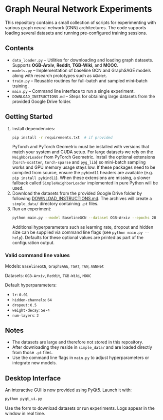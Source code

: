 # Graph Neural Network Experiments

This repository contains a small collection of scripts for experimenting with various graph neural network (GNN) architectures. The code supports loading several datasets and running pre-configured training sessions.

## Contents
- `data_loader.py` – Utilities for downloading and loading graph datasets. Supports **OGB-Arxiv**, **Reddit**, **TGB-Wiki**, and **MOOC**.
- `models.py` – Implementation of baseline GCN and GraphSAGE models along with research prototypes such as `AGNNet`.
- `train.py` – Reusable routines for full-batch and sampled mini-batch training.
- `main.py` – Command line interface to run a single experiment.
- `DOWNLOAD_INSTRUCTIONS.md` – Steps for obtaining large datasets from the provided Google Drive folder.

## Getting Started
1. Install dependencies:
   ```bash
   pip install -r requirements.txt  # if provided
   ```
   PyTorch and PyTorch Geometric must be installed with versions that match your system and CUDA setup.
   For large datasets we rely on the `NeighborLoader` from PyTorch Geometric.
   Install the optional extensions (`torch-scatter`, `torch-sparse` and `pyg_lib`)
   so mini-batch sampling works and GPU memory usage stays low. If these packages
   need to be compiled from source, ensure the `pybind11` headers are available
   (e.g. `pip install pybind11`). When these extensions are missing, a slower
   fallback called `SimpleNeighborLoader` implemented in pure Python will be used.
2. Download the datasets from the provided Google Drive folder by following [DOWNLOAD_INSTRUCTIONS.md](DOWNLOAD_INSTRUCTIONS.md).
   The archives will create a `simple_data/` directory containing `.pt` files.
3. Run an experiment:
   ```bash
   python main.py --model BaselineGCN --dataset OGB-Arxiv --epochs 20
   ```
   Additional hyperparameters such as learning rate, dropout and hidden size can
   be supplied via command line flags (see `python main.py --help`). Defaults
   for these optional values are printed as part of the configuration output.

### Valid command line values
Models:
`BaselineGCN`, `GraphSAGE`, `TGAT`, `TGN`, `AGNNet`

Datasets:
`OGB-Arxiv`, `Reddit`, `TGB-Wiki`, `MOOC`

Default hyperparameters:
- `lr`: `0.01`
- `hidden-channels`: `64`
- `dropout`: `0.5`
- `weight-decay`: `5e-4`
- `num-layers`: `2`

## Notes
- The datasets are large and therefore not stored in this repository.
- After downloading they reside in `simple_data/` and are loaded directly
  from those `.pt` files.
- Use the command line flags in `main.py` to adjust hyperparameters or integrate new models.

## Desktop Interface
An interactive GUI is now provided using PyQt5. Launch it with:
```bash
python pyqt_ui.py
```
Use the form to download datasets or run experiments. Logs appear in the
window in real time.
